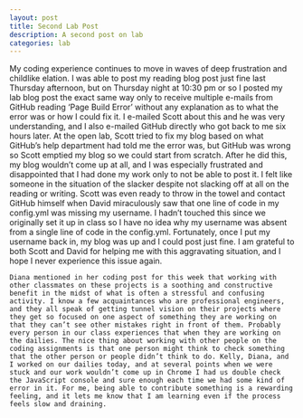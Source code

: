 ```yaml
---
layout: post
title: Second Lab Post
description: A second post on lab
categories: lab
---
```

  My coding experience continues to move in waves of deep frustration and childlike elation. I was able to post my reading blog post just fine last Thursday afternoon, but on Thursday night at 10:30 pm or so I posted my lab blog post the exact same way only to receive multiple e-mails from GitHub reading ‘Page Build Error’ without any explanation as to what the error was or how I could fix it. I e-mailed Scott about this and he was very understanding, and I also e-mailed GitHub directly who got back to me six hours later. At the open lab, Scott tried to fix my blog based on what GitHub’s help department had told me the error was, but GitHub was wrong so Scott emptied my blog so we could start from scratch. After he did this, my blog wouldn’t come up at all, and I was especially frustrated and disappointed that I had done my work only to not be able to post it. I felt like someone in the situation of the slacker despite not slacking off at all on the reading or writing. Scott was even ready to throw in the towel and contact GitHub himself when David miraculously saw that one line of code in my config.yml was missing my username. I hadn’t touched this since we originally set it up in class so I have no idea why my username was absent from a single line of code in the config.yml. Fortunately, once I put my username back in, my blog was up and I could post just fine. I am grateful to both Scott and David for helping me with this aggravating situation, and I hope I never experience this issue again.

	Diana mentioned in her coding post for this week that working with other classmates on these projects is a soothing and constructive benefit in the midst of what is often a stressful and confusing activity. I know a few acquaintances who are professional engineers, and they all speak of getting tunnel vision on their projects where they get so focused on one aspect of something they are working on that they can’t see other mistakes right in front of them. Probably every person in our class experiences that when they are working on the dailies. The nice thing about working with other people on the coding assignments is that one person might think to check something that the other person or people didn’t think to do. Kelly, Diana, and I worked on our dailies today, and at several points when we were stuck and our work wouldn’t come up in Chrome I had us double check the JavaScript console and sure enough each time we had some kind of error in it. For me, being able to contribute something is a rewarding feeling, and it lets me know that I am learning even if the process feels slow and draining.
